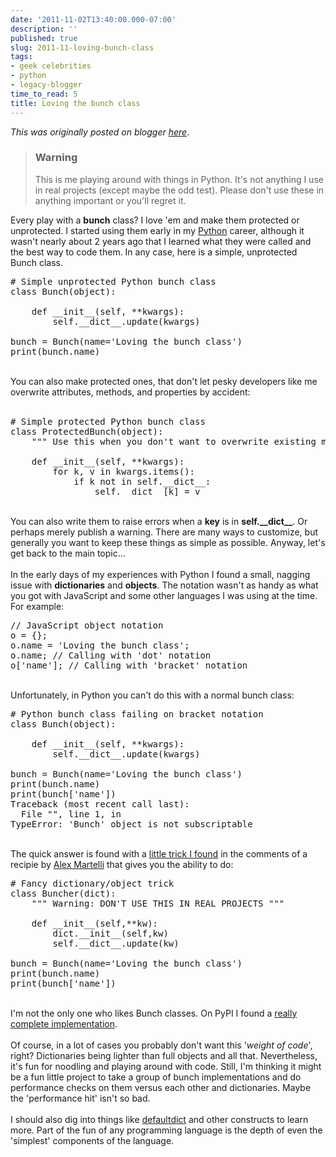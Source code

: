 ```yaml
---
date: '2011-11-02T13:40:00.000-07:00'
description: ''
published: true
slug: 2011-11-loving-bunch-class
tags:
- geek celebrities
- python
- legacy-blogger
time_to_read: 5
title: Loving the bunch class
---
```


*This was originally posted on blogger [here](https://pydanny.blogspot.com/2011/11/loving-bunch-class.html)*.

<blockquote><h3>Warning</h3>This is me playing around with things in Python. It's not anything I use in real projects (except maybe the odd test). Please don't use these in anything important or you'll regret it.</blockquote>Every play with a <b>bunch</b> class? I love 'em and make them protected or unprotected. I started using them early in my <a href="http://python.org">Python</a> career, although it wasn't nearly about 2 years ago that I learned what they were called and the best way to code them. In any case, here is a simple, unprotected Bunch class.<br /><pre class="prettyprint-py"># Simple unprotected Python bunch class<br />class Bunch(object):<br /><br />    def __init__(self, **kwargs):<br />        self.__dict__.update(kwargs)<br /><br />bunch = Bunch(name='Loving the bunch class')<br />print(bunch.name)<br /></pre><br />You can also make protected ones, that don't let pesky developers like me overwrite attributes, methods, and properties by accident:<br /><br /><pre class="prettyprint-py"># Simple protected Python bunch class<br />class ProtectedBunch(object):<br />    """ Use this when you don't want to overwrite existing methods and data """<br /><br />    def __init__(self, **kwargs):<br />        for k, v in kwargs.items():<br />            if k not in self.__dict__:<br />                self.__dict__[k] = v<br /></pre><br />You can also write them to raise errors when a <b>key</b> is in <b>self.__dict__</b>. Or perhaps merely publish a warning. There are many ways to customize, but generally you want to keep these things as simple as possible. Anyway, let's get back to the main topic...<br /><br />In the early days of my experiences with Python I found a small, nagging issue with <b>dictionaries</b> and <b>objects</b>. The notation wasn't as handy as what you got with JavaScript and some other languages I was using at the time. For example:<br /><pre class="prettyprint-js">// JavaScript object notation<br />o = {};<br />o.name = 'Loving the bunch class';<br />o.name; // Calling with 'dot' notation<br />o['name']; // Calling with 'bracket' notation  <br /></pre><br />Unfortunately, in Python you can't do this with a normal bunch class:<br /><pre class="prettyprint-py"># Python bunch class failing on bracket notation<br />class Bunch(object):<br /><br />    def __init__(self, **kwargs):<br />        self.__dict__.update(kwargs)<br /><br />bunch = Bunch(name='Loving the bunch class')<br />print(bunch.name)<br />print(bunch['name'])<br />Traceback (most recent call last):<br />  File "", line 1, in <br />TypeError: 'Bunch' object is not subscriptable<br /></pre><br />The quick answer is found with a <a href="http://code.activestate.com/recipes/52308/#c2">little trick I found</a> in the comments of a recipie by <a href="http://en.wikipedia.org/wiki/Alex_Martelli">Alex Martelli</a> that gives you the ability to do:<br /><pre class="prettyprint-py"># Fancy dictionary/object trick<br />class Buncher(dict):<br />    """ Warning: DON'T USE THIS IN REAL PROJECTS """<br /><br />    def __init__(self,**kw):<br />        dict.__init__(self,kw)<br />        self.__dict__.update(kw)<br /><br />bunch = Bunch(name='Loving the bunch class')<br />print(bunch.name)<br />print(bunch['name'])<br /></pre><br />I'm not the only one who likes Bunch classes. On PyPI I found a <a href="http://pypi.python.org/pypi/bunch">really complete implementation</a>.<br /><br />Of course, in a lot of cases you probably don't want this '<i>weight of code</i>', right? Dictionaries being lighter than full objects and all that. Nevertheless, it's fun for noodling and playing around with code. Still, I'm thinking it might be a fun little project to take a group of bunch implementations and do performance checks on them versus each other and dictionaries. Maybe the 'performance hit' isn't so bad.<br /><br />I should also dig into things like <a href="http://docs.python.org/library/collections.html#defaultdict-objects">defaultdict</a> and other constructs to learn more. Part of the fun of any programming language is the depth of even the 'simplest' components of the language.